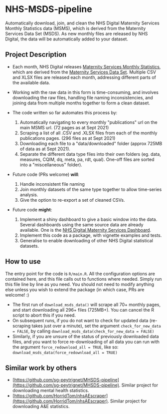 # NHS-MSDS-pipeline
Automatically download, join, and clean the NHS Digital Maternity Services Monthly Statistics data (MSMS), which is derived from the Maternity Services Data Set (MSDS). As new monthly files are released by NHS Digital, the data will be automatically added to your dataset.  

## Project Description

- Each month, NHS Digital releases [Maternity Services Monthly Statistics](https://digital.nhs.uk/data-and-information/publications/statistical/maternity-services-monthly-statistics), which are derived from the [Maternity Services Data Set](https://digital.nhs.uk/data-and-information/data-collections-and-data-sets/data-sets/maternity-services-data-set).  Multiple CSV and XLSX files are released each month, addressing different parts of the available data.  

- Working with the raw data in this form is time-consuming, and involves downloading the raw files, handling file naming inconsistencies, and joining data from multiple months together to form a clean dataset.  

- The code written so far automates this process by:
  1. Automatically navigating to every monthly "publications" url on the main MSMS url.  (72 pages as at Sept 2021)
  2. Scraping a list of all .CSV and .XLSX files from each of the monthly publications pages.  (296 files as at Sept 2021)
  3. Downloading each file to a "data/downloaded" folder (approx 725MB of data as at Sept 2021).  
  4. Separate the different data type files into their own folders (eg. data, measures, CQIM, dq, meta, pa, rdt, qual).  One-off files are sorted into a "miscellaneous" folder).  

- Future code (PRs welcome) **will**:
  1. Handle inconsistent file naming
  2. Join monthly datasets of the same type together to allow time-series analysis.
  3. Give the option to re-export a set of cleaned CSVs.  

- Future code **might**:
  1. Implement a shiny dashboard to give a basic window into the data.  Several dashboards using the same source data are already available.  One is the [NHS Digital Maternity Services Dashboard](https://digital.nhs.uk/data-and-information/data-collections-and-data-sets/data-sets/maternity-services-data-set/maternity-services-dashboard).
  2. Implement this code as a package, with vignette examples and tests.  
  3. Generalise to enable downloading of other NHS Digital statistical datasets.  

## How to use

The entry point for the code is `R/main.R`.  All the configuration options are contained here, and this file calls out to functions where needed.  Simply run this file line by line as you need.  You should not need to modify anything else unless you wish to extend the package (in which case, PRs are welcome! :)

- The first run of `download_msds_data()` will scrape all 70+ monthly pages, and start downloading all 296+ files (725MB+).  You can cancel the R script to abort this if you need.  
- On subsequent runs, if you do not want to check for updated data (re-scraping takes just over a minute), set the argument `check_for_new_data = FALSE`, by calling `download_msds_data(check_for_new_data = FALSE)`
- Similarly, if you are unsure of the status of previously downloaded data files, and you want to force re-downloading of all data you can run with the argument `force_redownload_all = TRUE`, like so:  `download_msds_data(force_redownload_all = TRUE)`

## Similar work by others

- [https://github.com/sg-peytrignet/MHSDS-pipeline](https://github.com/sg-peytrignet/MHSDS-pipeline).  Similar project for downloading mental health statistics.  
- [https://github.com/HorridTom/nhsAEscraper](https://github.com/HorridTom/nhsAEscraper). Similar project for downloading A&E statistics.  
